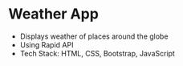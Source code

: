 # Weather App

- Displays weather of places around the globe
- Using Rapid API
- Tech Stack: HTML, CSS, Bootstrap, JavaScript